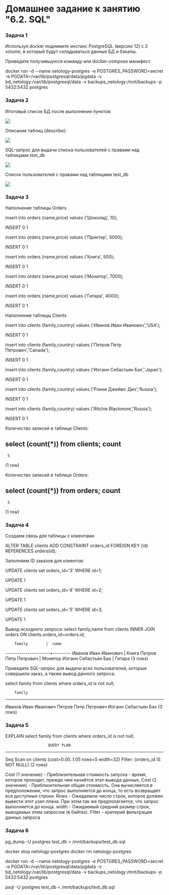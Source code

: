 # Домашнее задание к занятию "6.2. SQL"

### Задача 1

Используя docker поднимите инстанс PostgreSQL (версию 12) c 2 volume, в который будут складываться данные БД и бэкапы.

Приведите получившуюся команду или docker-compose манифест.

docker run -d --name netology-postgres -e POSTGRES_PASSWORD=secret -e PGDATA=/var/lib/postgresql/data/pgdata -v bd_netology:/var/lib/postgresql/data -v backups_netology:/mnt/backups -p 5432:5432 postgres


### Задача 2

Итоговый список БД после выполнения пунктов:

![](https://i.ibb.co/zV0PW8r/dz6-1-2-1.png)

Описание таблиц (describe):

![](https://i.ibb.co/yybtHfF/dz6-1-2-2.png)

SQL-запрос для выдачи списка пользователей с правами над таблицами test_db

![](https://i.ibb.co/3z53xs1/dz6-1-2-3.png)

Список пользователей с правами над таблицами test_db

![](https://i.ibb.co/Jkw5kvy/dz6-1-2-4.png)

### Задача 3

Наполнение таблицы Orders

insert into orders (name,price) values ('Шоколад', 10);

INSERT 0 1

insert into orders (name,price) values ('Принтер', 3000);

INSERT 0 1

insert into orders (name,price) values ('Книга', 500);

INSERT 0 1

insert into orders (name,price) values ('Монитор', 7000);

INSERT 0 1

insert into orders (name,price) values ('Гитара', 4000);

INSERT 0 1

Наполнение таблицы Clients

insert into clients (family,country)  values ('Иванов Иван Иванович','USA');

INSERT 0 1

insert into clients (family,country)  values ('Петров Петр Петрович','Canada');

INSERT 0 1

insert into clients (family,country)  values ('Иоганн Себастьян Бах','Japan');

INSERT 0 1

insert into clients (family,country)  values ('Ронни Джеймс Дио','Russia');

INSERT 0 1

insert into clients (family,country)  values ('Ritchie Blackmore','Russia');

INSERT 0 1

Количество записей в таблице Clients:

select (count(*)) from clients;
 count
-------
     5
(1 row)

Количество записей в таблице Orders:

select (count(*)) from orders;
 count
-------
     5
(1 row)

### Задача 4
Создаем связь для таблицы с клиентами

ALTER TABLE clients ADD CONSTRAINT orders_id FOREIGN KEY (id) REFERENCES orders(id);

Заполняем ID заказов для клиентов:

UPDATE clients set orders_id='3' WHERE id=1;

UPDATE 1

UPDATE clients set orders_id='4' WHERE id=2;

UPDATE 1

UPDATE clients set orders_id='5' WHERE id=3;

UPDATE 1

Вывод исходного запроса:
select family,name from clients INNER JOIN orders ON clients.orders_id=orders.id;

        family        |  name
----------------------+---------
 Иванов Иван Иванович | Книга
 Петров Петр Петрович | Монитор
 Иоганн Себастьян Бах | Гитара
(3 rows)

Приведите SQL-запрос для выдачи всех пользователей, которые совершили заказ, а также вывод данного запроса:

select family from clients where orders_id is not null;

        family
----------------------
 Иванов Иван Иванович
 Петров Петр Петрович
 Иоганн Себастьян Бах
(3 rows)

### Задача 5

 EXPLAIN select family from clients where orders_id is not null;

                       QUERY PLAN
--------------------------------------------------------
 Seq Scan on clients  (cost=0.00..1.05 rows=5 width=32)
   Filter: (orders_id IS NOT NULL)
(2 rows)


Cost (1 значение) - Приблизительная стоимость запуска - время, которое проходит, прежде чем начнётся этап вывода данных, 
Сost (2 значение) - Приблизительная общая стоимость. Она вычисляется в предположении, что запрос выполняется до конца, 
то есть возвращает все доступные строки.
Rows - Ожидаемое число строк, которое должен вывести этот узел плана. При этом так же предполагается, что запрос
выполняется до конца.
width - Ожидаемый средний размер строк, выводимых этим запросом (в байтах).
Filter - критерий фильтрации данных запроса

### Задача 6

pg_dump -U postgres test_db > /mnt/backups/test_db.sql


docker stop netology-postgres
docker rm netology-postgres

docker run -d --name netology-postgres -e POSTGRES_PASSWORD=secret -e PGDATA=/var/lib/postgresql/data/pgdata -v 
bd_netology:/var/lib/postgresql/data -v backups_netology:/mnt/backups -p 5432:5432 postgres


psql -U postgres test_db < /mnt/backups/test_db.sql


